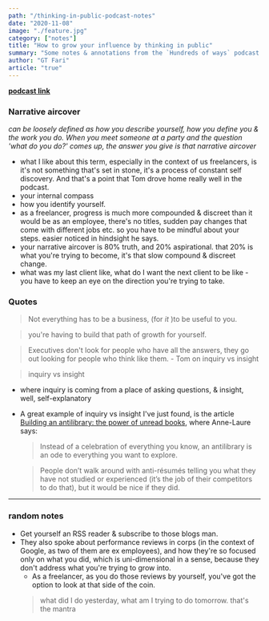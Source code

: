 ```yaml
---
path: "/thinking-in-public-podcast-notes"
date: "2020-11-08"
image: "./feature.jpg"
category: ["notes"]
title: "How to grow your influence by thinking in public"
summary: "Some notes & annotations from the `Hundreds of ways` podcast episode with Tom Critchlow"
author: "GT Fari"
article: "true"
---
```


**[podcast link](https://open.spotify.com/episode/7dJbuJFuhF0ezLLOpXn5ta?si=AXb0QadmQ5KaN74OxC8d-A)**

### Narrative aircover
*can be loosely defined as how you describe yourself, how you define you & the work you do. When you meet someone at a party and the question 'what do you do?' comes up, the answer you give is that narrative aircover*

- what I like about this term, especially in the context of us freelancers, is it's not something that's set in stone, it's a process of constant self discovery. And that's a point that Tom drove home really well in the podcast.
- your internal compass
- how you identify yourself.
- as a freelancer, progress is much more compounded & discreet than it would be as an employee, there's no titles, sudden pay changes that come with different jobs etc. so you have to be mindful about your steps. easier noticed in hindsight he says.
- your narrative aircover is 80% truth, and 20% aspirational. that 20% is what you're trying to become, it's that slow compound & discreet change.
- what was my last client like, what do I want the next client to be like - you have to keep an eye on the direction you're trying to take.

### Quotes
> Not everything has to be a business, (for *it* )to be useful to you. 

> you're having to build that path of growth for yourself. 

> Executives don't look for people who have all the answers, they go out looking for people who think like them. - Tom on inquiry vs insight

> inquiry vs insight

- where inquiry is coming from a place of asking questions, & insight, well, self-explanatory
- A great example of inquiry vs insight I've just found, is the article [Building an antilibrary: the power of unread books](https://nesslabs.com/antilibrary), where Anne-Laure says:
	>Instead of a celebration of everything you know, an antilibrary is an ode to everything you want to explore.
	
	>People don’t walk around with anti-résumés telling you what they have not studied or experienced (it’s the job of their competitors to do that), but it would be nice if they did.
---

### random notes
- Get yourself an RSS reader & subscribe to those blogs man.
- They also spoke about performance reviews in corps (in the context of Google, as two of them are ex employees), and how they're so focused only on what you did, which is uni-dimensional in a sense, because they don't address what you're trying to grow into.
	- As a freelancer, as you do those reviews by yourself, you've got the option to look at that side of the coin. 
	> what did I do yesterday, what am I trying to do tomorrow.
	 that's the mantra
